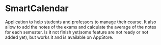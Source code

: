# SmartCalendar

Application to help students and professors to manage their course. It also allow to add the notes of the exams and calculate the average
of  the notes for each semester. Is it not finish yet(some feature are not ready or not added yet), but works it  and is available on 
AppStore.
